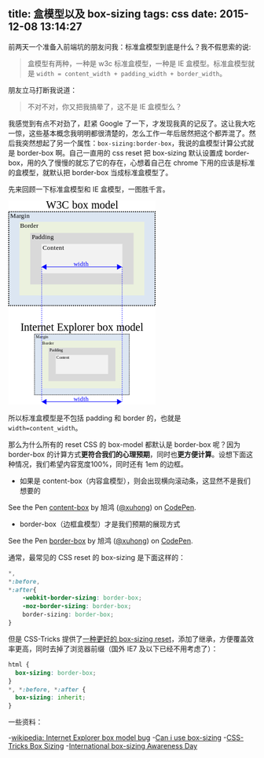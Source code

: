title: 盒模型以及 box-sizing
tags: css
date: 2015-12-08 13:14:27
---

前两天一个准备入前端坑的朋友问我：标准盒模型到底是什么？我不假思索的说:


> 盒模型有两种，一种是 w3c 标准盒模型，一种是 IE 盒模型。标准盒模型就是 `width = content_width + padding_width + border_width`。

朋友立马打断我说道：

> 不对不对，你又把我搞晕了，这不是 IE 盒模型么？

<!-- more -->

我感觉到有点不对劲了，赶紧 Google 了一下，才发现我真的记反了。这让我大吃一惊，这些基本概念我明明都很清楚的，怎么工作一年后居然把这个都弄混了。然后我突然想起了另一个属性：`box-sizing:border-box`，我说的盒模型计算公式就是 border-box 啊。自己一直用的 css reset 把 box-sizing 默认设置成 border-box，用的久了慢慢的就忘了它的存在，心想着自己在 chrome 下用的应该是标准的盒模型，就默认把 border-box 当成标准盒模型了。

先来回顾一下标准盒模型和 IE 盒模型，一图胜千言。

![盒模型](/image/blog/box-model.png)

所以标准盒模型是不包括 padding 和 border 的，也就是 `width=content_width`。

那么为什么所有的 reset CSS 的 box-model 都默认是 border-box 呢？因为 border-box 的计算方式**更符合我们的心理预期**，同时也**更方便计算**。设想下面这种情况，我们希望内容宽度100%，同时还有 1em 的边框。

- 如果是 content-box（内容盒模型），则会出现横向滚动条，这显然不是我们想要的

<p data-height="268" data-theme-id="0" data-slug-hash="zrxEVY" data-default-tab="result" data-user="xuhong" class='codepen'>See the Pen <a href='http://codepen.io/xuhong/pen/zrxEVY/'>content-box</a> by 旭鸿 (<a href='http://codepen.io/xuhong'>@xuhong</a>) on <a href='http://codepen.io'>CodePen</a>.</p>
<script async src="//assets.codepen.io/assets/embed/ei.js"></script>

-  border-box（边框盒模型）才是我们预期的展现方式

<p data-height="268" data-theme-id="0" data-slug-hash="gPbGyG" data-default-tab="result" data-user="xuhong" class='codepen'>See the Pen <a href='http://codepen.io/xuhong/pen/gPbGyG/'>border-box</a> by 旭鸿 (<a href='http://codepen.io/xuhong'>@xuhong</a>) on <a href='http://codepen.io'>CodePen</a>.</p>
<script async src="//assets.codepen.io/assets/embed/ei.js"></script>

通常，最常见的 CSS reset 的 box-sizing 是下面这样的：

``` css
*,
*:before,
*:after{
	-webkit-border-sizing: border-box;
	-moz-border-sizing: border-box;
	border-sizing: border-box;
}
```

但是 CSS-Tricks 提供了[一种更好的 box-sizing reset](https://css-tricks.com/inheriting-box-sizing-probably-slightly-better-best-practice/)，添加了继承，方便覆盖效率更高，同时去掉了浏览器前缀（国外 IE7 及以下已经不用考虑了）：

``` css
html {
  box-sizing: border-box;
}
*, *:before, *:after {
  box-sizing: inherit;
}
```

一些资料：

-[wikipedia: Internet Explorer box model bug](https://en.wikipedia.org/wiki/Internet_Explorer_box_model_bug#Background)
-[Can i use box-sizing](http://caniuse.com/#feat=css3-boxsizing)
-[CSS-Tricks Box Sizing](https://css-tricks.com/box-sizing/)
-[International box-sizing Awareness Day](https://css-tricks.com/international-box-sizing-awareness-day/)